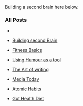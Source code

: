 Building a second brain here below.

### All Posts

- 

- [Building second Brain](GetAbstract/SecondBrain.md)

- [Fitness Basics](Fitness/Fitness.md)

- [Using Humour as a tool](Humour/Humour.md)

- [The Art of writing](Storytelling/Story.md)

-  [Media Today](Media/Media.md)

-  [Atomic Habits](Productivity/Habits.md)

-  [Gut Health Diet](Health/Diet.md)